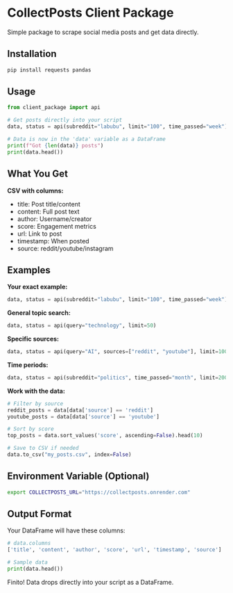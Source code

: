 # CollectPosts Client Package

Simple package to scrape social media posts and get data directly.

## Installation

```bash
pip install requests pandas
```

## Usage

```python
from client_package import api

# Get posts directly into your script
data, status = api(subreddit="labubu", limit="100", time_passed="week")

# Data is now in the 'data' variable as a DataFrame
print(f"Got {len(data)} posts")
print(data.head())
```

## What You Get

**CSV with columns:**
- title: Post title/content
- content: Full post text
- author: Username/creator
- score: Engagement metrics
- url: Link to post
- timestamp: When posted
- source: reddit/youtube/instagram

## Examples

**Your exact example:**
```python
data, status = api(subreddit="labubu", limit="100", time_passed="week")
```

**General topic search:**
```python
data, status = api(query="technology", limit=50)
```

**Specific sources:**
```python
data, status = api(query="AI", sources=["reddit", "youtube"], limit=100)
```

**Time periods:**
```python
data, status = api(subreddit="politics", time_passed="month", limit=200)
```

**Work with the data:**
```python
# Filter by source
reddit_posts = data[data['source'] == 'reddit']
youtube_posts = data[data['source'] == 'youtube']

# Sort by score
top_posts = data.sort_values('score', ascending=False).head(10)

# Save to CSV if needed
data.to_csv("my_posts.csv", index=False)
```

## Environment Variable (Optional)

```bash
export COLLECTPOSTS_URL="https://collectposts.onrender.com"
```

## Output Format

Your DataFrame will have these columns:
```python
# data.columns
['title', 'content', 'author', 'score', 'url', 'timestamp', 'source']

# Sample data
print(data.head())
```

Finito! Data drops directly into your script as a DataFrame.
